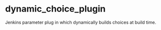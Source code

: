 dynamic_choice_plugin
=====================

Jenkins parameter plug in which dynamically builds choices at build time.

